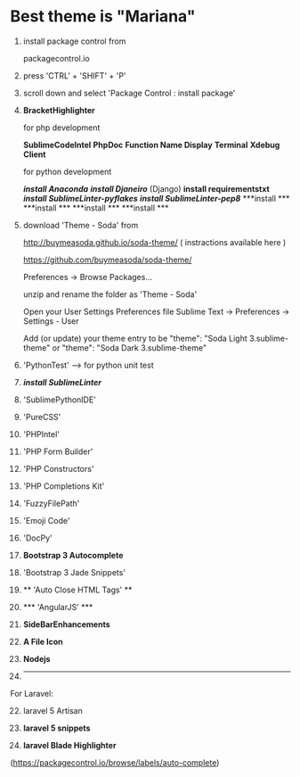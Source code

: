 # Best theme is "Mariana"

1. install package control from

	packagecontrol.io

2. press 'CTRL' + 'SHIFT' + 'P' 

3. scroll down and select 'Package Control : install package'

4. **BracketHighlighter**

	for php development
 
	 **SublimeCodeIntel**
	 **PhpDoc**
	 **Function Name Display**
	 **Terminal**
	 **Xdebug Client**


	for python development

	 ***install Anaconda***
	 ***install  Djaneiro*** (Django)
	 **install  requirementstxt**
	 ***install  SublimeLinter-pyflakes***
	 ***install  SublimeLinter-pep8***
	 ***install  ***
	 ***install  ***
	 ***install  ***
	 ***install  ***

5. download 'Theme - Soda' from 

	http://buymeasoda.github.io/soda-theme/ ( instractions available here )

	https://github.com/buymeasoda/soda-theme/

	Preferences -> Browse Packages...

	unzip and rename the folder as 'Theme - Soda'

	Open your User Settings Preferences file Sublime Text -> Preferences -> Settings - User

	Add (or update) your theme entry to be "theme": "Soda Light 3.sublime-theme" or "theme": "Soda Dark 3.sublime-theme"

6. 'PythonTest' --> for python unit test

7. ***install SublimeLinter***

8. 'SublimePythonIDE'

9. 'PureCSS'

10. 'PHPIntel'

11. 'PHP Form Builder'

12. 'PHP Constructors'

13. 'PHP Completions Kit'

14. 'FuzzyFilePath'

15. 'Emoji Code'

16. 'DocPy'

17. **Bootstrap 3 Autocomplete**

18. 'Bootstrap 3 Jade Snippets'

19. ** 'Auto Close HTML Tags' **

20. *** 'AngularJS' *** 

21. **SideBarEnhancements**

22. **A File Icon**

23. **Nodejs**

24. ****

For Laravel:

22. laravel 5 Artisan

23. **laravel 5 snippets**

24. **laravel Blade Highlighter**



(https://packagecontrol.io/browse/labels/auto-complete)




